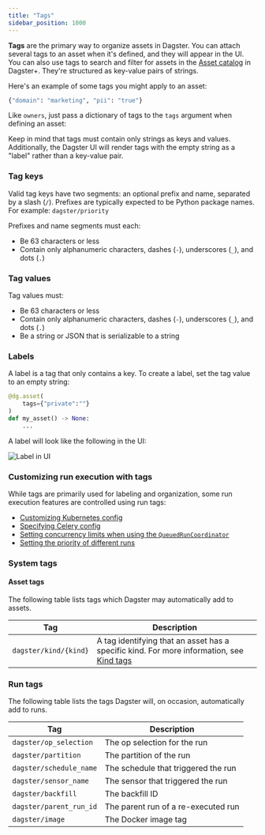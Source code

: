 ```yaml
---
title: "Tags"
sidebar_position: 1000
---
```


**Tags** are the primary way to organize assets in Dagster. You can attach several tags to an asset when it's defined, and they will appear in the UI. You can also use tags to search and filter for assets in the [Asset catalog](/dagster-plus/features/asset-catalog/) in Dagster+. They're structured as key-value pairs of strings.

Here's an example of some tags you might apply to an asset:

```python
{"domain": "marketing", "pii": "true"}
```

Like `owners`, just pass a dictionary of tags to the `tags` argument when defining an asset:

<CodeExample path="docs_snippets/docs_snippets/guides/data-modeling/metadata/tags.py" language="python" />

Keep in mind that tags must contain only strings as keys and values. Additionally, the Dagster UI will render tags with the empty string as a "label" rather than a key-value pair.

### Tag keys

Valid tag keys have two segments: an optional prefix and name, separated by a slash (`/`). Prefixes are typically expected to be Python package names. For example: `dagster/priority`

Prefixes and name segments must each:

- Be 63 characters or less
- Contain only alphanumeric characters, dashes (`-`), underscores (`_`), and dots (`.`)

### Tag values

Tag values must:

- Be 63 characters or less
- Contain only alphanumeric characters, dashes (`-`), underscores (`_`), and dots (`.`)
- Be a string or JSON that is serializable to a string

### Labels

A label is a tag that only contains a key. To create a label, set the tag value to an empty string:

```python
@dg.asset(
    tags={"private":""}
)
def my_asset() -> None:
    ...
```

A label will look like the following in the UI:

![Label in UI](/images/guides/build/assets/metadata-tags/label-ui.png)

### Customizing run execution with tags

While tags are primarily used for labeling and organization, some run execution features are controlled using run tags:

- [Customizing Kubernetes config](/guides/deploy/deployment-options/kubernetes/customizing-your-deployment)
- [Specifying Celery config](/guides/deploy/deployment-options/kubernetes/kubernetes-and-celery)
- [Setting concurrency limits when using the `QueuedRunCoordinator`](/guides/operate/managing-concurrency)
- [Setting the priority of different runs](/guides/deploy/execution/customizing-run-queue-priority)

### System tags

#### Asset tags

The following table lists tags which Dagster may automatically add to assets.

| Tag                   | Description                                                                                                                   |
| --------------------- | ----------------------------------------------------------------------------------------------------------------------------- |
| `dagster/kind/{kind}` | A tag identifying that an asset has a specific kind. For more information, see [Kind tags](/guides/build/assets/metadata-and-tags/kind-tags) |

### Run tags

The following table lists the tags Dagster will, on occasion, automatically add to runs.

| Tag                     | Description                         |
| ----------------------- | ----------------------------------- |
| `dagster/op_selection`  | The op selection for the run        |
| `dagster/partition`     | The partition of the run            |
| `dagster/schedule_name` | The schedule that triggered the run |
| `dagster/sensor_name`   | The sensor that triggered the run   |
| `dagster/backfill`      | The backfill ID                     |
| `dagster/parent_run_id` | The parent run of a re-executed run |
| `dagster/image`         | The Docker image tag                |
